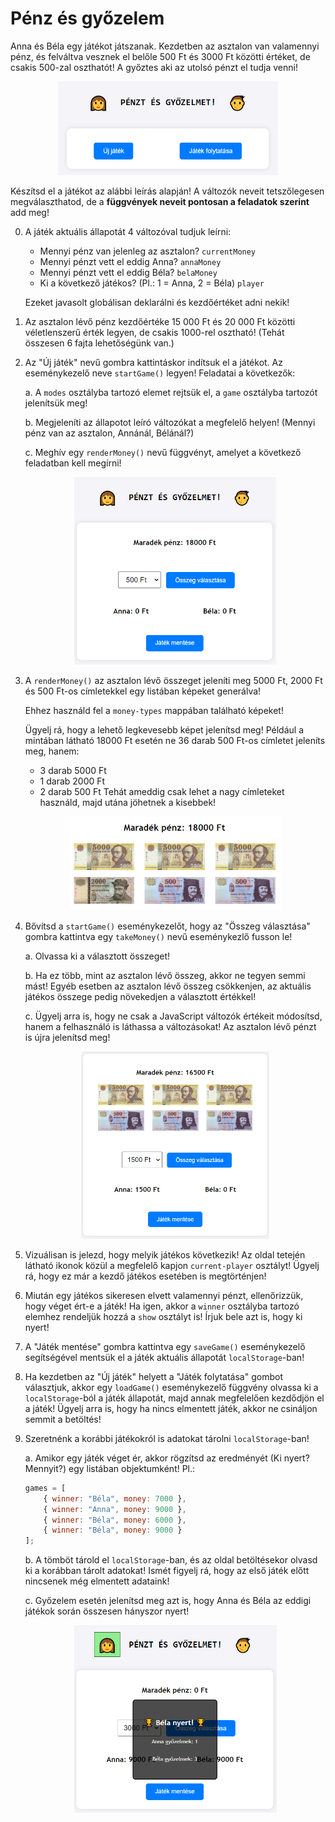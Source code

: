 # Pénz és győzelem

Anna és Béla egy játékot játszanak. Kezdetben az asztalon van valamennyi pénz, és felváltva vesznek el belőle 500 Ft és 3000 Ft közötti értéket, de csakis 500-zal oszthatót! A győztes aki  az utolsó pénzt el tudja venni!

<p align="center">
    <img src="./sample/start.png" height="150">
</p>

Készítsd el a játékot az alábbi leírás alapján! A változók neveit tetszőlegesen megválaszthatod, de a **függvények neveit pontosan a feladatok szerint** add meg!

0. A játék aktuális állapotát 4 változóval tudjuk leírni:

    - Mennyi pénz van jelenleg az asztalon? `currentMoney`
    - Mennyi pénzt vett el eddig Anna? `annaMoney`
    - Mennyi pénzt vett el eddig Béla? `belaMoney`
    - Ki a következő játékos? (Pl.: 1 = Anna, 2 = Béla) `player`

    Ezeket javasolt globálisan deklarálni és kezdőértéket adni nekik!

1. Az asztalon lévő pénz kezdőértéke 15 000 Ft és 20 000 Ft közötti véletlenszerű érték legyen, de csakis 1000-rel osztható! (Tehát összesen 6 fajta lehetőségünk van.)

2. Az "Új játék" nevű gombra kattintáskor indítsuk el a játékot. Az eseménykezelő neve `startGame()` legyen! Feladatai a következők:

    a. A `modes` osztályba tartozó elemet rejtsük el, a `game` osztályba tartozót jelenítsük meg!

    b. Megjeleníti az állapotot leíró változókat a megfelelő helyen! (Mennyi pénz van az asztalon, Annánál, Bélánál?)

    c. Meghív egy `renderMoney()` nevű függvényt, amelyet a következő feladatban kell megírni!

    <p align="center">
    <img src="./sample/startGame.png" height="300">
    </p>

3. A `renderMoney()` az asztalon lévő összeget jeleníti meg 5000 Ft, 2000 Ft és 500 Ft-os címletekkel egy listában képeket generálva!

    Ehhez használd fel a `money-types` mappában található képeket!

    Ügyelj rá, hogy a lehető legkevesebb képet jelenítsd meg! Például a mintában látható 18000 Ft esetén ne 36 darab 500 Ft-os címletet jeleníts meg, hanem:
    - 3 darab 5000 Ft
    - 1 darab 2000 Ft
    - 2 darab 500 Ft
    Tehát ameddig csak lehet a nagy címleteket használd, majd utána jöhetnek a kisebbek!

    <p align="center">
    <img src="./sample/renderMoney.png" height="150">
    </p>

4. Bővítsd a `startGame()` eseménykezelőt, hogy az "Összeg választása" gombra kattintva egy `takeMoney()` nevű eseménykezlő fusson le!

    a. Olvassa ki a választott összeget!

    b. Ha ez több, mint az asztalon lévő összeg, akkor ne tegyen semmi mást! Egyéb esetben az asztalon lévő összeg csökkenjen, az aktuális játékos összege pedig növekedjen a választott értékkel!

    c. Ügyelj arra is, hogy ne csak a JavaScript változók értékeit módosítsd, hanem a felhasználó is láthassa a változásokat! Az asztalon lévő pénzt is újra jelenítsd meg!

    <p align="center">
    <img src="./sample/takeMoney.png" height="300">
    </p>

5. Vizuálisan is jelezd, hogy melyik játékos következik! Az oldal tetején látható ikonok közül a megfelelő kapjon `current-player` osztályt! Ügyelj rá, hogy ez már a kezdő játékos esetében is megtörténjen!

6. Miután egy játékos sikeresen elvett valamennyi pénzt, ellenőrizzük, hogy véget ért-e a játék! Ha igen, akkor a `winner` osztályba tartozó elemhez rendeljük hozzá a `show` osztályt is! Írjuk bele azt is, hogy ki nyert!

7. A "Játék mentése" gombra kattintva egy `saveGame()` eseménykezelő segítségével mentsük el a játék aktuális állapotát `localStorage`-ban!

8. Ha kezdetben az "Új játék" helyett a "Játék folytatása" gombot választjuk, akkor egy `loadGame()` eseménykezelő függvény olvassa ki a `localStorage`-ból a játék állapotát, majd annak megfelelően kezdődjön el a játék! Ügyelj arra is, hogy ha nincs elmentett játék, akkor ne csináljon semmit a betöltés!

9. Szeretnénk a korábbi játékokról is adatokat tárolni `localStorage`-ban!

    a. Amikor egy játék véget ér, akkor rögzítsd az eredményét (Ki nyert? Mennyit?) egy listában objektumként! Pl.:
    ``` js
    games = [
        { winner: "Béla", money: 7000 },
        { winner: "Anna", money: 9000 },
        { winner: "Béla", money: 6000 },
        { winner: "Béla", money: 9000 }
    ];
    ```

    b. A tömböt tárold el `localStorage`-ban, és az oldal betöltésekor olvasd ki a korábban tárolt adatokat! Ismét figyelj rá, hogy az első játék előtt nincsenek még elmentett adataink!

    c. Győzelem esetén jelenítsd meg azt is, hogy Anna és Béla az eddigi játékok során összesen hányszor nyert!

    <p align="center">
    <img src="./sample/winner.png" height="300">
    </p>
